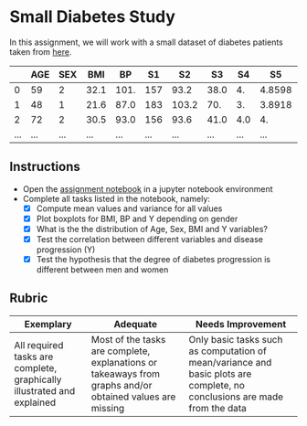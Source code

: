 # Small Diabetes Study

In this assignment, we will work with a small dataset of diabetes patients taken from [here](https://www4.stat.ncsu.edu/~boos/var.select/diabetes.html).

|   | AGE | SEX | BMI | BP | S1 | S2 | S3 | S4 | S5 | S6 | Y  |
|---|-----|-----|-----|----|----|----|----|----|----|----|----|
| 0 | 59 | 2 | 32.1 | 101. | 157 | 93.2 | 38.0 | 4. | 4.8598 | 87 | 151 |
| 1 | 48 | 1 | 21.6 | 87.0 | 183 | 103.2 | 70. | 3. | 3.8918 | 69 | 75 |
| 2 | 72 | 2 | 30.5 | 93.0 | 156 | 93.6 | 41.0 | 4.0 | 4. | 85 | 141 |
| ... | ... | ... | ... | ...| ...| ...| ...| ...| ...| ...| ... |

## Instructions

* Open the [assignment notebook](assignment.ipynb) in a jupyter notebook environment
* Complete all tasks listed in the notebook, namely:
   * [x] Compute mean values and variance for all values
   * [x] Plot boxplots for BMI, BP and Y depending on gender
   * [x] What is the the distribution of Age, Sex, BMI and Y variables?
   * [x] Test the correlation between different variables and disease progression (Y)
   * [x] Test the hypothesis that the degree of diabetes progression is different between men and women
   
## Rubric

Exemplary | Adequate | Needs Improvement
--- | --- | -- |
All required tasks are complete, graphically illustrated and explained | Most of the tasks are complete, explanations or takeaways from graphs and/or obtained values are missing | Only basic tasks such as computation of mean/variance and basic plots are complete, no conclusions are made from the data
